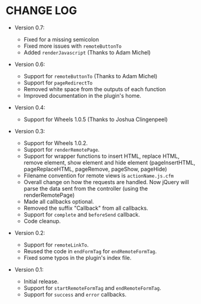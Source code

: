 # CHANGE LOG
- Version 0.7:
	- Fixed for a missing semicolon
	- Fixed more issues with `remoteButtonTo`
	- Added `renderJavascript` (Thanks to Adam Michel)
- Version 0.6:
	- Support for `remoteButtonTo` (Thanks to Adam Michel)
	- Support for `pageRedirectTo`
	- Removed white space from the outputs of each function
	- Improved documentation in the plugin's home.
	
- Version 0.4:
	- Support for Wheels 1.0.5 (Thanks to Joshua Clingenpeel)
	
- Version 0.3:
	- Support for Wheels 1.0.2.
	- Support for `renderRemotePage`.
	- Support for wrapper functions to insert HTML, replace HTML, remove element, show element and hide element (pageInsertHTML, pageReplaceHTML, pageRemove, pageShow, pageHide)
	- Filename convention for remote views is `actionName.js.cfm`
	- Overall change on how the requests are handled. Now jQuery will parse the data sent from the controller (using the renderRemotePage)
	- Made all callbacks optional.
	- Removed the suffix "Callback" from all callbacks.
	- Support for `complete` and `beforeSend` callback.
	- Code cleanup.

- Version 0.2:
	- Support for `remoteLinkTo`.
	- Reused the code in `endFormTag` for `endRemoteFormTag`.
	- Fixed some typos in the plugin's index file.

- Version 0.1:
	- Initial release.
	- Support for `startRemoteFormTag` and `endRemoteFormTag`.
	- Support for `success` and `error` callbacks.
